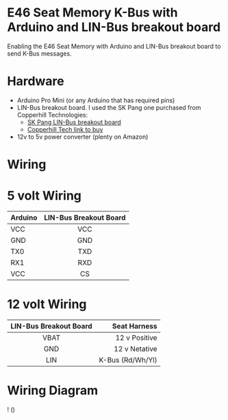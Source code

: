 # E46 Seat Memory K-Bus with Arduino and LIN-Bus breakout board
Enabling the E46 Seat Memory with Arduino and LIN-Bus breakout board to send K-Bus messages. 


# Hardware
- Arduino Pro Mini (or any Arduino that has required pins)
- LIN-Bus breakout board. I used the SK Pang one purchased from Copperhill Technologies:
  - [SK Pang LIN-Bus breakout board](https://www.skpang.co.uk/products/lin-bus-breakout-board)
  - [Copperhill Tech link to buy](https://copperhilltech.com/lin-bus-breakout-board/)
- 12v to 5v power converter (plenty on Amazon)

# Wiring
  # 5 volt Wiring
| Arduino | LIN-Bus Breakout Board |
| ------- |:----------------------:|
| VCC     | VCC                    |
| GND     | GND                    |
| TX0     | TXD                    |
| RX1     | RXD                    |
| VCC     | CS                     |

  # 12 volt Wiring
| LIN-Bus Breakout Board | Seat Harness     |
|:----------------------:| ----------------:|
| VBAT                   | 12 v Positive    |
| GND                    | 12 v Netative    |
| LIN                    | K-Bus (Rd/Wh/Yl) |

  # Wiring Diagram
! ()
